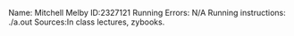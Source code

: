 Name: Mitchell Melby
ID:2327121
Running Errors: N/A
Running instructions: ./a.out
Sources:In class lectures, zybooks.
